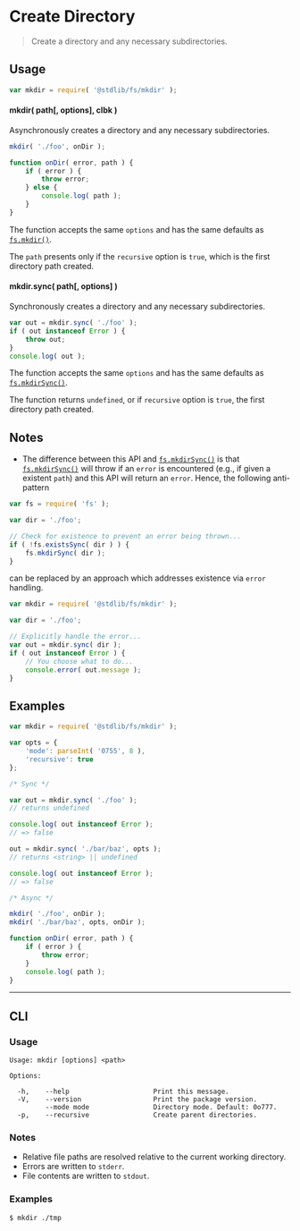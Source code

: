 <!--

@license Apache-2.0

Copyright (c) 2024 The Stdlib Authors.

Licensed under the Apache License, Version 2.0 (the "License");
you may not use this file except in compliance with the License.
You may obtain a copy of the License at

   http://www.apache.org/licenses/LICENSE-2.0

Unless required by applicable law or agreed to in writing, software
distributed under the License is distributed on an "AS IS" BASIS,
WITHOUT WARRANTIES OR CONDITIONS OF ANY KIND, either express or implied.
See the License for the specific language governing permissions and
limitations under the License.

-->

# Create Directory

> Create a directory and any necessary subdirectories.

<!-- Section to include introductory text. Make sure to keep an empty line after the intro `section` element and another before the `/section` close. -->

<!-- Package usage documentation. -->

<section class="usage">

## Usage

<!-- run-disable -->

```javascript
var mkdir = require( '@stdlib/fs/mkdir' );
```

#### mkdir( path\[, options], clbk )

Asynchronously creates a directory and any necessary subdirectories.

```javascript
mkdir( './foo', onDir );

function onDir( error, path ) {
    if ( error ) {
        throw error;
    } else {
        console.log( path );
    }
}
```

The function accepts the same `options` and has the same defaults as [`fs.mkdir()`][node-fs].

The `path` presents only if the `recursive` option is `true`, which is the first directory path created.

#### mkdir.sync( path\[, options] )

Synchronously creates a directory and any necessary subdirectories.

```javascript
var out = mkdir.sync( './foo' );
if ( out instanceof Error ) {
    throw out;
}
console.log( out );
```

The function accepts the same `options` and has the same defaults as [`fs.mkdirSync()`][node-fs].

The function returns `undefined`, or if `recursive` option is `true`, the first directory path created.


</section>

<!-- /.usage -->

<!-- Package usage notes. Make sure to keep an empty line after the `section` element and another before the `/section` close. -->

<section class="notes">

## Notes

-   The difference between this API and [`fs.mkdirSync()`][node-fs] is that [`fs.mkdirSync()`][node-fs] will throw if an `error` is encountered (e.g., if given a existent `path`) and this API will return an `error`. Hence, the following anti-pattern

```javascript
var fs = require( 'fs' );

var dir = './foo';

// Check for existence to prevent an error being thrown...
if ( !fs.existsSync( dir ) ) {
    fs.mkdirSync( dir );
}
```

can be replaced by an approach which addresses existence via `error` handling.

```javascript
var mkdir = require( '@stdlib/fs/mkdir' );

var dir = './foo';

// Explicitly handle the error...
var out = mkdir.sync( dir );
if ( out instanceof Error ) {
    // You choose what to do...
    console.error( out.message );
}
```

</section>

<!-- /.notes -->

<!-- Package usage examples. -->

<section class="examples">

## Examples

<!-- eslint no-undef: "error" -->

<!-- run-disable -->

```javascript
var mkdir = require( '@stdlib/fs/mkdir' );

var opts = {
    'mode': parseInt( '0755', 8 ),
    'recursive': true
};

/* Sync */

var out = mkdir.sync( './foo' );
// returns undefined

console.log( out instanceof Error );
// => false

out = mkdir.sync( './bar/baz', opts );
// returns <string> || undefined

console.log( out instanceof Error );
// => false

/* Async */

mkdir( './foo', onDir );
mkdir( './bar/baz', opts, onDir );

function onDir( error, path ) {
    if ( error ) {
        throw error;
    }
    console.log( path );
}
```

</section>

<!-- /.examples -->

* * *

<section class="cli">

## CLI

<section class="usage">

### Usage

```text
Usage: mkdir [options] <path>

Options:

  -h,    --help                     Print this message.
  -V,    --version                  Print the package version.
         --mode mode                Directory mode. Default: 0o777.
  -p,    --recursive                Create parent directories.
```

</section>

<!-- /.usage -->

<section class="notes">

### Notes

-   Relative file paths are resolved relative to the current working directory.
-   Errors are written to `stderr`.
-   File contents are written to `stdout`.

</section>

<!-- /.notes -->

<section class="examples">

### Examples

```bash
$ mkdir ./tmp
```

</section>

<!-- /.examples -->

</section>

<!-- /.cli -->

<!-- Section to include cited references. If references are included, add a horizontal rule *before* the section. Make sure to keep an empty line after the `section` element and another before the `/section` close. -->

<section class="references">

</section>

<!-- /.references -->

<!-- Section for related `stdlib` packages. Do not manually edit this section, as it is automatically populated. -->

<section class="related">

</section>

<!-- /.related -->

<!-- Section for all links. Make sure to keep an empty line after the `section` element and another before the `/section` close. -->

<section class="links">

[node-fs]: https://nodejs.org/api/fs.html

<!-- <related-links> -->

<!-- </related-links> -->

</section>

<!-- /.links -->
